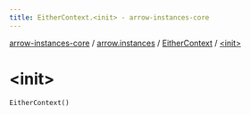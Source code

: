 ```yaml
---
title: EitherContext.<init> - arrow-instances-core
---
```


[arrow-instances-core](../../index.html) / [arrow.instances](../index.html) / [EitherContext](index.html) / [&lt;init&gt;](./-init-.html)

# &lt;init&gt;

`EitherContext()`